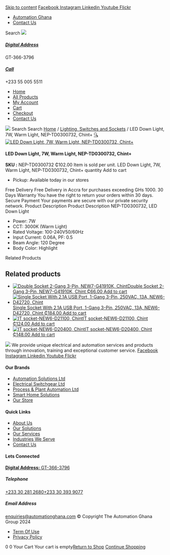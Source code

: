 [Skip to content](https://store.automationghana.com/product/led-down-light-nep-td0300732-chint/#content)
[ Facebook ](https://www.facebook.com/automationgh/) [ Instagram ](https://www.instagram.com/automationgh/) [ Linkedin ](https://www.linkedin.com/company/the-automation-ghana-limited/) [ Youtube ](https://www.youtube.com/channel/UCurrRDUSm5oIW39VXjn1u0w) [ Flickr ](https://www.flickr.com/photos/181794037@N07/)
  * [ Automation Ghana ](https://automationghana.com)
  * [ Contact Us ](https://store.automationghana.com/contact/)


Search
[ ![](https://store.automationghana.com/wp-content/uploads/2024/04/Website-TAGG-Logo-BLUE.png) ](https://store.automationghana.com/)
[ ](https://maps.app.goo.gl/m4xeaagWCNbLk4jM6)
#####  [ Digital Address ](https://maps.app.goo.gl/m4xeaagWCNbLk4jM6)
GT-366-3796 
[ ](tel:+233550055511)
#####  [ Call ](tel:+233550055511)
+233 55 005 5511 
  * [Home](https://store.automationghana.com/)
  * [All Products](https://store.automationghana.com/shop/)
  * [My Account](https://store.automationghana.com/my-account/)
  * [Cart](https://store.automationghana.com/cart/)
  * [Checkout](https://store.automationghana.com/checkout/)
  * [Contact Us](https://store.automationghana.com/contact/)


[![](https://store.automationghana.com/wp-content/uploads/2024/04/AutomationGhana_logo_white.png)](https://store.automationghana.com)
Search
Search
[Home](https://store.automationghana.com) / [Lighting, Switches and Sockets](https://store.automationghana.com/product-category/lighting-switches-and-sockets/) / LED Down Light, 7W, Warm Light, NEP-TD0300732, Chint+
[🔍](https://store.automationghana.com/product/led-down-light-nep-td0300732-chint/)
[![LED Down Light, 7W, Warm Light, NEP-TD0300732, Chint+](https://store.automationghana.com/wp-content/uploads/2019/11/Downlight-3.jpg)](https://store.automationghana.com/wp-content/uploads/2019/11/Downlight-3.jpg)
####  LED Down Light, 7W, Warm Light, NEP-TD0300732, Chint+ 
**SKU :** NEP-TD0300732 
₵102.00
Item is sold per unit.
LED Down Light, 7W, Warm Light, NEP-TD0300732, Chint+ quantity
Add to cart
  * Pickup: Available today in our stores


Free Delivery 
Free Delivery in Accra for purchases exceeding GHs 1000. 
30 Days Warranty 
You have the right to return your orders within 30 days. 
Secure Payment 
Your payments are secure with our private security network. 
Product Description
Product Description
NEP-TD0300732, LED Down Light 
  * Power: 7W
  * CCT: 3000K (Warm Light)
  * Rated Voltage: 100-240V50/60Hz
  * Input Current: 0.06A, PF: 0.5
  * Beam Angle: 120 Degree
  * Body Color: Highlight


Related Products 
## Related products
  * [![Double Socket 2-Gang 3-Pin, NEW7-G41910K, Chint](https://store.automationghana.com/wp-content/uploads/2020/04/SOCKET-2-300x300.jpg)Double Socket 2-Gang 3-Pin, NEW7-G41910K, Chint ₵66.00 ](https://store.automationghana.com/product/double-socket-new7-g41910k-chint/)
[Add to cart](https://store.automationghana.com/product/led-down-light-nep-td0300732-chint/?add-to-cart=1540)
  * [![Single Socket With 2.1A USB Port, 1-Gang 3-Pin, 250VAC, 13A, NEW6-D42720, Chint](https://store.automationghana.com/wp-content/uploads/2020/04/NEW6-D42720-300x300.jpg)Single Socket With 2.1A USB Port, 1-Gang 3-Pin, 250VAC, 13A, NEW6-D42720, Chint ₵184.00 ](https://store.automationghana.com/product/single-socket-new6-d42720-chint/)
[Add to cart](https://store.automationghana.com/product/led-down-light-nep-td0300732-chint/?add-to-cart=1531)
  * [![IT socket-NEW6-D21100, Chint](https://store.automationghana.com/wp-content/uploads/2020/04/the-two-300x300.jpg)IT socket-NEW6-D21100, Chint ₵124.00 ](https://store.automationghana.com/product/it-socket-new6-d21100-chint/)
[Add to cart](https://store.automationghana.com/product/led-down-light-nep-td0300732-chint/?add-to-cart=1519)
  * [![IT socket-NEW6-D20400, Chint](https://store.automationghana.com/wp-content/uploads/2020/04/DATA-Socket-1-1-300x300.jpg)IT socket-NEW6-D20400, Chint ₵148.00 ](https://store.automationghana.com/product/it-socket-new6-d20400-chint/)
[Add to cart](https://store.automationghana.com/product/led-down-light-nep-td0300732-chint/?add-to-cart=1517)


![](https://store.automationghana.com/wp-content/uploads/2024/04/AutomationGhana_logo_white.png)
We provide unique electrical and automation services and products through innovation, training and exceptional customer service.
[ Facebook ](https://www.facebook.com/automationgh/) [ Instagram ](https://www.instagram.com/automationgh/) [ Linkedin ](https://www.linkedin.com/company/the-automation-ghana-limited/) [ Youtube ](https://www.youtube.com/channel/UCurrRDUSm5oIW39VXjn1u0w) [ Flickr ](https://www.flickr.com/photos/181794037@N07/)
#### Our Brands
  * [ Automation Solutions Ltd ](https://store.automationghana.com/product/led-down-light-nep-td0300732-chint/)
  * [ Electrical Switchgear Ltd ](https://store.automationghana.com/product/led-down-light-nep-td0300732-chint/)
  * [ Process & Plant Automation Ltd ](https://store.automationghana.com/product/led-down-light-nep-td0300732-chint/)
  * [ Smart Home Solutions ](https://store.automationghana.com/product/led-down-light-nep-td0300732-chint/)
  * [ Our Store ](https://store.automationghana.com/product/led-down-light-nep-td0300732-chint/)


#### Quick Links
  * [ About Us ](https://store.automationghana.com/product/led-down-light-nep-td0300732-chint/)
  * [ Our Solutions ](https://store.automationghana.com/product/led-down-light-nep-td0300732-chint/)
  * [ Our Services ](https://store.automationghana.com/product/led-down-light-nep-td0300732-chint/)
  * [ Industries We Serve ](https://store.automationghana.com/product/led-down-light-nep-td0300732-chint/)
  * [ Contact Us ](https://store.automationghana.com/product/led-down-light-nep-td0300732-chint/)


#### Lets Connected
[**Digital Address:** GT-366-3796](https://maps.app.goo.gl/m4xeaagWCNbLk4jM6)
#####  Telephone 
[ +233 30 281 2680](tel:+233302812680)[+233 30 393 9077](https://store.automationghana.com/product/led-down-light-nep-td0300732-chint/+233303939077)
#####  Email Address 
enquiries@automationghana.com 
© Copyright The Automation Ghana Group 2024
  * [ Term Of Use ](https://store.automationghana.com/product/led-down-light-nep-td0300732-chint/)
  * [ Privacy Policy ](https://store.automationghana.com/product/led-down-light-nep-td0300732-chint/)


0
0
Your Cart
Your cart is empty[Return to Shop](https://store.automationghana.com/shop/)
[Continue Shopping](https://store.automationghana.com/product/led-down-light-nep-td0300732-chint/)
